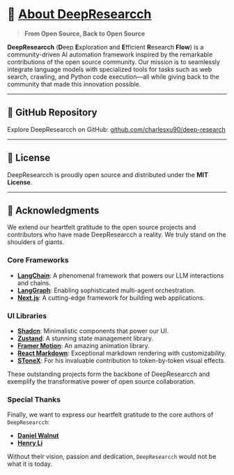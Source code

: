# 🦌 [About DeepResearcch](https://github.com/charlesxu90/deep-research)

> **From Open Source, Back to Open Source**

**DeepResearcch** (**D**eep **E**xploration and **E**fficient **R**esearch **Flow**) is a community-driven AI automation framework inspired by the remarkable contributions of the open source community. Our mission is to seamlessly integrate language models with specialized tools for tasks such as web search, crawling, and Python code execution—all while giving back to the community that made this innovation possible.

---

## 🌟 GitHub Repository

Explore DeepResearcch on GitHub: [github.com/charlesxu90/deep-research](https://github.com/charlesxu90/deep-research)

---

## 📜 License

DeepResearcch is proudly open source and distributed under the **MIT License**.

---

## 🙌 Acknowledgments

We extend our heartfelt gratitude to the open source projects and contributors who have made DeepResearcch a reality. We truly stand on the shoulders of giants.

### Core Frameworks
- **[LangChain](https://github.com/langchain-ai/langchain)**: A phenomenal framework that powers our LLM interactions and chains.
- **[LangGraph](https://github.com/langchain-ai/langgraph)**: Enabling sophisticated multi-agent orchestration.
- **[Next.js](https://nextjs.org/)**: A cutting-edge framework for building web applications.

### UI Libraries
- **[Shadcn](https://ui.shadcn.com/)**: Minimalistic components that power our UI.
- **[Zustand](https://zustand.docs.pmnd.rs/)**: A stunning state management library.
- **[Framer Motion](https://www.framer.com/motion/)**: An amazing animation library.
- **[React Markdown](https://www.npmjs.com/package/react-markdown)**: Exceptional markdown rendering with customizability.
- **[SToneX](https://github.com/stonexer)**: For his invaluable contribution to token-by-token visual effects.

These outstanding projects form the backbone of DeepResearcch and exemplify the transformative power of open source collaboration.

### Special Thanks
Finally, we want to express our heartfelt gratitude to the core authors of `DeepResearcch`:

- **[Daniel Walnut](https://github.com/hetaoBackend/)**
- **[Henry Li](https://github.com/magiccube/)**

Without their vision, passion and dedication, `DeepResearcch` would not be what it is today.
